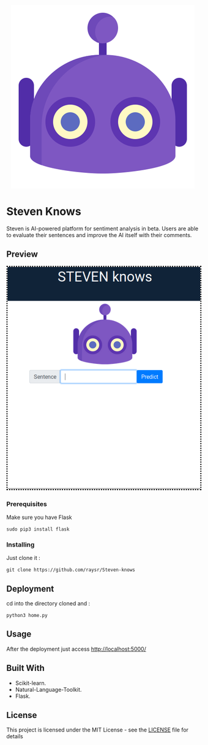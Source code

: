  <div align="center">
  <img src="https://github.com/raysr/Steven-knows/blob/master/static/robot.png?raw=true" alt="STEVEN"></img></div>

# Steven Knows

Steven is AI-powered platform for sentiment analysis in beta. Users are able to evaluate their sentences and improve the AI itself with their comments.

## Preview
 <div align="center">
  <img src="https://github.com/raysr/Steven-knows/blob/master/static/screen.png?raw=true" alt="STEVEN" style="border-style: dotted;border-color:##0a111c;"></img></div>

### Prerequisites

Make sure you have Flask

```
sudo pip3 install flask
```

### Installing

Just clone it :

```
git clone https://github.com/raysr/Steven-knows
```

## Deployment

cd into the directory cloned and :

```
python3 home.py
```


## Usage

After the deployment just access <a href='http://localhost:5000/'>http://localhost:5000/</a>


## Built With

* Scikit-learn.
* Natural-Language-Toolkit.
* Flask.



## License

This project is licensed under the MIT License - see the [LICENSE](LICENSE) file for details
